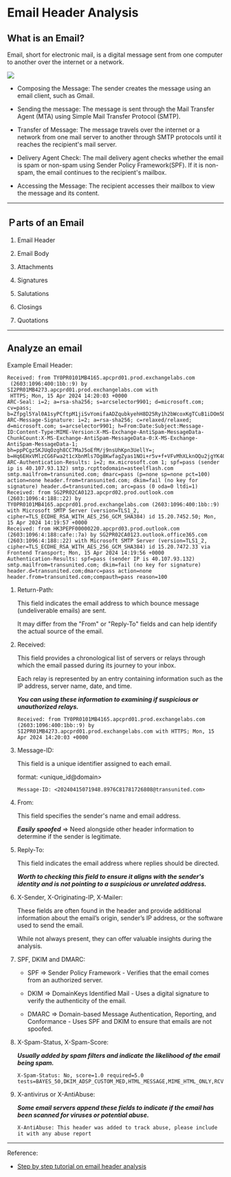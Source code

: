 # Email Header Analysis

## What is an Email?

Email, short for electronic mail, is a digital message sent from one computer to another over the internet or a network.

![](https://miro.medium.com/v2/resize:fit:720/format:webp/1*FszypaBw0fv6tvU52ChAEA.png)

- Composing the Message: The sender creates the message using an email client, such as Gmail.

- Sending the message: The message is sent through the Mail Transfer Agent (MTA) using Simple Mail Transfer Protocol (SMTP).

- Transfer of Message: The message travels over the internet or a network from one mail server to another through SMTP protocols until it reaches the recipient's mail server.

- Delivery Agent Check: The mail delivery agent checks whether the email is spam or non-spam using Sender Policy Framework(SPF). If it is non-spam, the email continues to the recipient's mailbox.

- Accessing the Message: The recipient accesses their mailbox to view the message and its content.

---

## Ｐarts of an Email

1. Email Header

1. Email Body

1. Attachments

1. Signatures

1. Salutations

1. Closings

1. Quotations

---

## Analyze an email

Example Email Header:

```
Received: from TY0PR0101MB4165.apcprd01.prod.exchangelabs.com
 (2603:1096:400:1bb::9) by SI2PR01MB4273.apcprd01.prod.exchangelabs.com with
 HTTPS; Mon, 15 Apr 2024 14:20:03 +0000
ARC-Seal: i=2; a=rsa-sha256; s=arcselector9901; d=microsoft.com; cv=pass; b=Zfpgl5Yal0A1syPCftpM1jiSvYomifaADZqubkyehH8D25Ry1h2bWcoxKgTCuB1iDOm5DVwafcm9Tf6Z5AXhpQ/uoxi4idgH93FXQnHAYMrFvlXX+QCMZo6Nt8xvQDjBaAjbo057jA8rS8ICvaAzMeJX8/1M2T+EtZVOhI3JimH2eDAJ286VWUX6N1kjCuSeUbBnVNHKzPF+HkW+uJn/FrsOVG8lRsI/1VF8mWtyMYHXE3KAu/M8dnLol5mmTXuY0LQXHaS/6/S7t4I3mjbHQAWZxGEBa6sOKa90U0TmRVAP+qU14zzCnrqjxo42QLgAWQJrsZa6az5rcj9zZDOVYw==
ARC-Message-Signature: i=2; a=rsa-sha256; c=relaxed/relaxed; d=microsoft.com; s=arcselector9901; h=From:Date:Subject:Message-ID:Content-Type:MIME-Version:X-MS-Exchange-AntiSpam-MessageData-ChunkCount:X-MS-Exchange-AntiSpam-MessageData-0:X-MS-Exchange-AntiSpam-MessageData-1; bh=ppPCgz5KJUqOzgh8CC7MaJ5oEfM/j9nsUhKpn3UellY=; b=Hq6EHxVMlzCG6Fwa2t1cXbnMls7Og8KwfagZyas1NOi+r5v+f+VFvMhXLknOQu2jgYK4Q3r5ForI75pHQeDlcVPBDnFMXfAyxbZ9IuUliYTber/mgVz0kM4NKimc2kTo2a6Y0NHBp4lEsnwS9PqER6ZqKJdoz1ukW+/3tInB38ix6ggVPS0kDgzfxkEJBgOXIGeyOskSz+AWw1sVF28SsyX4ne4LFzWqCOwtBskuJA71LWQFnCWOL5DTSkAE2IJ8sSY0614rwkiyYYBtlZYp0Sq2/9MhX3Fpmc1DvI4wyTgXoK2swWE5+JvP/DdNxunaAD9qEMwUr5QytSMjMreMtA==
ARC-Authentication-Results: i=2; mx.microsoft.com 1; spf=pass (sender ip is 40.107.93.132) smtp.rcpttodomain=asteelflash.com smtp.mailfrom=transunited.com; dmarc=pass (p=none sp=none pct=100) action=none header.from=transunited.com; dkim=fail (no key for signature) header.d=transunited.com; arc=pass (0 oda=0 ltdi=1)
Received: from SG2PR02CA0123.apcprd02.prod.outlook.com (2603:1096:4:188::22) by TY0PR0101MB4165.apcprd01.prod.exchangelabs.com (2603:1096:400:1bb::9) with Microsoft SMTP Server (version=TLS1_2, cipher=TLS_ECDHE_RSA_WITH_AES_256_GCM_SHA384) id 15.20.7452.50; Mon, 15 Apr 2024 14:19:57 +0000
Received: from HK3PEPF00000220.apcprd03.prod.outlook.com (2603:1096:4:188:cafe::7a) by SG2PR02CA0123.outlook.office365.com (2603:1096:4:188::22) with Microsoft SMTP Server (version=TLS1_2, cipher=TLS_ECDHE_RSA_WITH_AES_256_GCM_SHA384) id 15.20.7472.33 via Frontend Transport; Mon, 15 Apr 2024 14:19:56 +0000
Authentication-Results: spf=pass (sender IP is 40.107.93.132) smtp.mailfrom=transunited.com; dkim=fail (no key for signature) header.d=transunited.com;dmarc=pass action=none header.from=transunited.com;compauth=pass reason=100
```

1. Return-Path:

    This field indicates the email address to which bounce message (undeliverable emails) are sent.

    It may differ from the "From" or "Reply-To" fields and can help identify the actual source of the email.

1. Received:

    This field provides a chronological list of servers or relays through which the email passed during its journey to your inbox.

    Each relay is represented by an entry containing information such as the IP address, server name, date, and time.

    ***You can using these information to examining if suspicious or unauthorized relays.***

    ```
    Received: from TY0PR0101MB4165.apcprd01.prod.exchangelabs.com (2603:1096:400:1bb::9) by SI2PR01MB4273.apcprd01.prod.exchangelabs.com with HTTPS; Mon, 15 Apr 2024 14:20:03 +0000
    ```

1. Message-ID:

    This field is a unique identifier assigned to each email.

    format: \<unique_id@domain\>

    ```
    Message-ID: <20240415071948.8976C81781726808@transunited.com>
    ```

1. From:

    This field specifies the sender's name and email address.

    ***Easily spoofed*** => Need alongside other header information to determine if the sender is legitimate.

1. Reply-To:

    This field indicates the email address where replies should be directed.

    ***Worth to checking this field to ensure it aligns with the sender's identity and is not pointing to a suspicious or unrelated address.***

1. X-Sender, X-Originating-IP, X-Mailer:

    These fields are often found in the header and provide additional information about the email’s origin, sender’s IP address, or the software used to send the email.

    While not always present, they can offer valuable insights during the analysis.

1. SPF, DKIM and DMARC:

    - SPF => Sender Policy Framework - Verifies that the email comes from an authorized server.

    - DKIM => DomainKeys Identified Mail - Uses a digital signature to verify the authenticity of the email.

    - DMARC => Domain-based Message Authentication, Reporting, and Conformance - Uses SPF and DKIM to ensure that emails are not spoofed.

1. X-Spam-Status, X-Spam-Score:

    ***Usually added by spam filters and indicate the likelihood of the email being spam.***

    ```
    X-Spam-Status: No, score=1.0 required=5.0 tests=BAYES_50,DKIM_ADSP_CUSTOM_MED,HTML_MESSAGE,MIME_HTML_ONLY,RCVD_IN_DNSWL_MED,URIBL_BLOCKED
    ```

1. X-antivirus or X-AntiAbuse:

    ***Some email servers append these fields to indicate if the email has been scanned for viruses or potential abuse.***

    ```
    X-AntiAbuse: This header was added to track abuse, please include it with any abuse report
    ```

---

Reference:

- [Step by step tutorial on email header analysis](https://blog.bugzero.io/step-by-step-tutorial-on-email-header-analysis-449a26700220)
